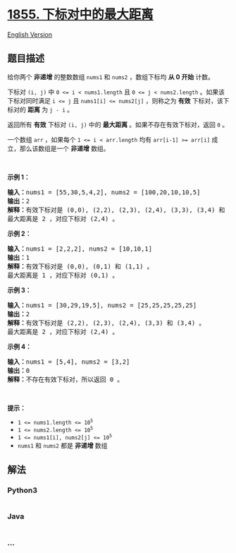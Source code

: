 # [1855. 下标对中的最大距离](https://leetcode-cn.com/problems/maximum-distance-between-a-pair-of-values)

[English Version](/solution/1800-1899/1855.Maximum%20Distance%20Between%20a%20Pair%20of%20Values/README_EN.md)

## 题目描述

<!-- 这里写题目描述 -->

<p>给你两个 <strong>非递增</strong> 的整数数组 <code>nums1</code>​​​​​​ 和 <code>nums2</code>​​​​​​ ，数组下标均 <strong>从 0 开始</strong> 计数。</p>

<p>下标对 <code>(i, j)</code> 中 <code>0 <= i < nums1.length</code> 且 <code>0 <= j < nums2.length</code> 。如果该下标对同时满足 <code>i <= j</code> 且 <code>nums1[i] <= nums2[j]</code> ，则称之为 <strong>有效</strong> 下标对，该下标对的 <strong>距离</strong> 为 <code>j - i</code>​​ 。​​</p>

<p>返回所有 <strong>有效</strong> 下标对<em> </em><code>(i, j)</code><em> </em>中的 <strong>最大距离</strong> 。如果不存在有效下标对，返回 <code>0</code> 。</p>

<p>一个数组 <code>arr</code> ，如果每个 <code>1 <= i < arr.length</code> 均有 <code>arr[i-1] >= arr[i]</code> 成立，那么该数组是一个 <strong>非递增</strong> 数组。</p>

<p> </p>

<p><strong>示例 1：</strong></p>

<pre>
<strong>输入：</strong>nums1 = [55,30,5,4,2], nums2 = [100,20,10,10,5]
<strong>输出：</strong>2
<strong>解释：</strong>有效下标对是 (0,0), (2,2), (2,3), (2,4), (3,3), (3,4) 和 (4,4) 。
最大距离是 2 ，对应下标对 (2,4) 。
</pre>

<p><strong>示例 2：</strong></p>

<pre>
<strong>输入：</strong>nums1 = [2,2,2], nums2 = [10,10,1]
<strong>输出：</strong>1
<strong>解释：</strong>有效下标对是 (0,0), (0,1) 和 (1,1) 。
最大距离是 1 ，对应下标对 (0,1) 。</pre>

<p><strong>示例 3：</strong></p>

<pre>
<strong>输入：</strong>nums1 = [30,29,19,5], nums2 = [25,25,25,25,25]
<strong>输出：</strong>2
<strong>解释：</strong>有效下标对是 (2,2), (2,3), (2,4), (3,3) 和 (3,4) 。
最大距离是 2 ，对应下标对 (2,4) 。
</pre>

<p><strong>示例 4：</strong></p>

<pre>
<strong>输入：</strong>nums1 = [5,4], nums2 = [3,2]
<strong>输出：</strong>0
<strong>解释：</strong>不存在有效下标对，所以返回 0 。
</pre>

<p> </p>

<p><strong>提示：</strong></p>

<ul>
	<li><code>1 <= nums1.length <= 10<sup>5</sup></code></li>
	<li><code>1 <= nums2.length <= 10<sup>5</sup></code></li>
	<li><code>1 <= nums1[i], nums2[j] <= 10<sup>5</sup></code></li>
	<li><code>nums1</code> 和 <code>nums2</code> 都是 <strong>非递增</strong> 数组</li>
</ul>


## 解法

<!-- 这里可写通用的实现逻辑 -->

<!-- tabs:start -->

### **Python3**

<!-- 这里可写当前语言的特殊实现逻辑 -->

```python

```

### **Java**

<!-- 这里可写当前语言的特殊实现逻辑 -->

```java

```

### **...**

```

```

<!-- tabs:end -->
